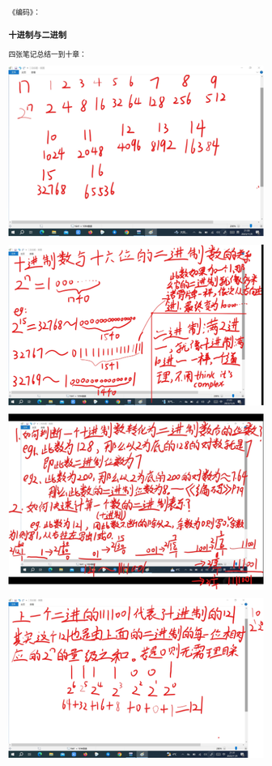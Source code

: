 《编码》：

### 十进制与二进制

四张笔记总结一到十章：

![123](c/11091.jpg)

![123](c/11092.jpg)

![123](c/11093.jpg)

![123](c/11094.jpg)

